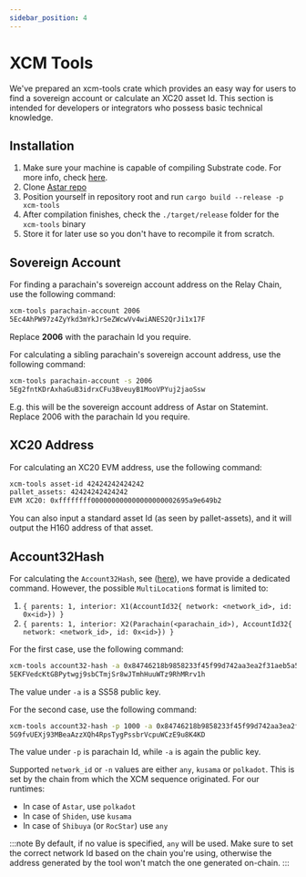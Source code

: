 ```yaml
---
sidebar_position: 4
---
```


# XCM Tools

We've prepared an xcm-tools crate which provides an easy way for users to find a sovereign account or calculate an XC20 asset Id. This section is intended for developers or integrators who possess basic technical knowledge.

## Installation

1. Make sure your machine is capable of compiling Substrate code. For more info, check [here](https://docs.substrate.io/install/).
2. Clone [Astar repo](https://github.com/AstarNetwork/Astar)
3. Position yourself in repository root and run `cargo build --release -p xcm-tools`
4. After compilation finishes, check the `./target/release` folder for the `xcm-tools` binary
5. Store it for later use so you don't have to recompile it from scratch.

## Sovereign Account

For finding a parachain's sovereign account address on the Relay Chain, use the following command:

```bash
xcm-tools parachain-account 2006
5Ec4AhPW97z4ZyYkd3mYkJrSeZWcwVv4wiANES2QrJi1x17F
```

Replace **2006** with the parachain Id you require.

For calculating a sibling parachain's sovereign account address, use the following command:
```bash
xcm-tools parachain-account -s 2006
5Eg2fntKDrAxhaGuB3idrxCFu3BveuyB1MooVPYuj2jaoSsw
```

E.g. this will be the sovereign account address of Astar on Statemint.
Replace 2006 with the parachain Id you require.

## XC20 Address

For calculating an XC20 EVM address, use the following command:
```bash
xcm-tools asset-id 42424242424242
pallet_assets: 42424242424242
EVM XC20: 0xffffffff000000000000000000002695a9e649b2
```

You can also input a standard asset Id (as seen by pallet-assets), and it will output the H160 address of that asset.

## Account32Hash

For calculating the `Account32Hash`, see ([here](https://github.com/paritytech/polkadot/blob/master/xcm/xcm-builder/src/location_conversion.rs#L25)), we have provide a dedicated command. However, the possible `MultiLocation`s format is limited to:

1. `{ parents: 1, interior: X1(AccountId32{ network: <network_id>, id: 0x<id>}) }`
2. `{ parents: 1, interior: X2(Parachain(<parachain_id>), AccountId32{ network: <network_id>, id: 0x<id>}) }`

For the first case, use the following command:
```bash
xcm-tools account32-hash -a 0x84746218b9858233f45f99d742aa3ea2f31aeb5a525938f240fdee3000000000
5EKFVedcKtGBPytwgj9sbCTmjSr8wJTmhHuuWTz9RhMRrv1h
```
The value under `-a` is a SS58 public key.

For the second case, use the following command:
```bash
xcm-tools account32-hash -p 1000 -a 0x84746218b9858233f45f99d742aa3ea2f31aeb5a525938f240fdee3000000000
5G9fvUEXj93MBeaAzzXQh4RpsTygPssbrVcpuWCzE9u8K4KD
```
The value under `-p` is parachain Id, while `-a` is again the public key.


Supported `network_id` or `-n` values are either `any`, `kusama` or `polkadot`.
This is set by the chain from which the XCM sequence originated.
For our runtimes:
* In case of `Astar`, use `polkadot`
* In case of `Shiden`, use `kusama`
* In case of `Shibuya` (or `RocStar`) use `any`

:::note
By default, if no value is specified, `any` will be used.
Make sure to set the correct network Id based on the chain you're using,
otherwise the address generated by the tool won't match the one generated on-chain.
:::